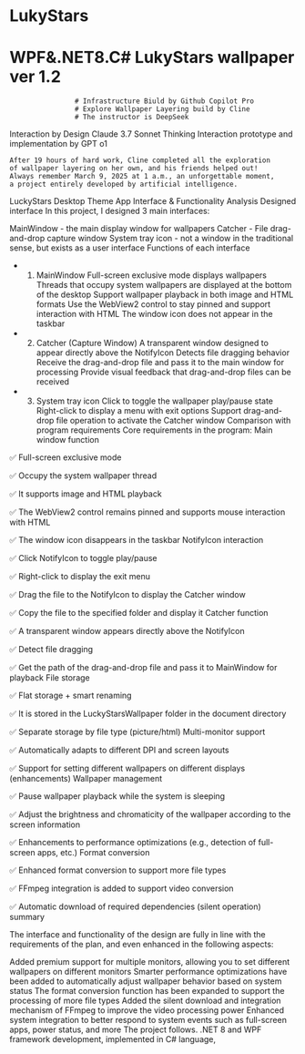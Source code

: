 # LukyStars

 # WPF&.NET8.C# LukyStars wallpaper  ver 1.2

                    # Infrastructure Biuld by Github Copilot Pro   
                    # Explore Wallpaper Layering build by Cline
                    # The instructor is DeepSeek
  Interaction by Design Claude 3.7 Sonnet Thinking
  Interaction prototype and implementation by GPT o1
   
    After 19 hours of hard work, Cline completed all the exploration 
    of wallpaper layering on her own, and his friends helped out!
    Always remember March 9, 2025 at 1 a.m., an unforgettable moment, 
    a project entirely developed by artificial intelligence.

LuckyStars Desktop Theme App Interface & Functionality Analysis
Designed interface
In this project, I designed 3 main interfaces:

MainWindow - the main display window for wallpapers
Catcher - File drag-and-drop capture window
System tray icon - not a window in the traditional sense, but exists as a user interface
Functions of each interface

* 1. MainWindow
Full-screen exclusive mode displays wallpapers
Threads that occupy system wallpapers are displayed at the bottom of the desktop
Support wallpaper playback in both image and HTML formats
Use the WebView2 control to stay pinned and support interaction with HTML
The window icon does not appear in the taskbar

* 2. Catcher (Capture Window)
A transparent window designed to appear directly above the NotifyIcon
Detects file dragging behavior
Receive the drag-and-drop file and pass it to the main window for processing
Provide visual feedback that drag-and-drop files can be received

* 3. System tray icon
Click to toggle the wallpaper play/pause state
Right-click to display a menu with exit options
Support drag-and-drop file operation to activate the Catcher window
Comparison with program requirements
Core requirements in the program:
Main window function

✅ Full-screen exclusive mode

✅ Occupy the system wallpaper thread

✅ It supports image and HTML playback

✅ The WebView2 control remains pinned and supports mouse interaction with HTML

✅ The window icon disappears in the taskbar NotifyIcon interaction

✅ Click NotifyIcon to toggle play/pause

✅ Right-click to display the exit menu

✅ Drag the file to the NotifyIcon to display the Catcher window

✅ Copy the file to the specified folder and display it Catcher function

✅ A transparent window appears directly above the NotifyIcon

✅ Detect file dragging

✅ Get the path of the drag-and-drop file and pass it to MainWindow for playback File storage

✅ Flat storage + smart renaming

✅ It is stored in the LuckyStarsWallpaper folder in the document directory

✅ Separate storage by file type (picture/html) Multi-monitor support

✅ Automatically adapts to different DPI and screen layouts

✅ Support for setting different wallpapers on different displays (enhancements) Wallpaper management

✅ Pause wallpaper playback while the system is sleeping

✅ Adjust the brightness and chromaticity of the wallpaper according to the screen information

✅ Enhancements to performance optimizations (e.g., detection of full-screen apps, etc.) Format conversion

✅ Enhanced format conversion to support more file types

✅ FFmpeg integration is added to support video conversion

✅ Automatic download of required dependencies (silent operation) summary

The interface and functionality of the design are fully in line with the requirements of the plan, and even enhanced in the following aspects:

Added premium support for multiple monitors, allowing you to set different wallpapers on different monitors
Smarter performance optimizations have been added to automatically adjust wallpaper behavior based on system status
The format conversion function has been expanded to support the processing of more file types
Added the silent download and integration mechanism of FFmpeg to improve the video processing power
Enhanced system integration to better respond to system events such as full-screen apps, power status, and more
The project follows. .NET 8 and WPF framework development, implemented in C# language,
